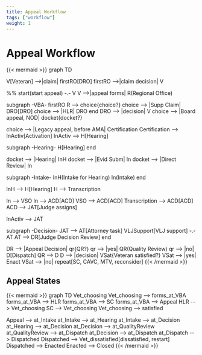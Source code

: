 ```yaml
---
title: Appeal Workflow
tags: ["workflow"]
weight: 1
---
```


# Appeal Workflow

{{< mermaid >}}
graph TD

V[Veteran] -->|claim| firstRO[DRO]
firstRO -->|claim decision| V

%% start(start appeal) -.- V
V -->|appeal forms| R(Regional Office)

subgraph -VBA-
    firstRO
    R --> choice{choice?}
    choice --> |Supp Claim| DRO[DRO]
    choice --> |HLR| DRO
end
DRO --> |decision| V
choice --> |Board appeal, NOD| docket{docket?}

choice --> |Legacy appeal, before AMA| Certification
Certification --> InActiv[Activation]
InActiv --> H[Hearing]

subgraph -Hearing-
    H[Hearing]
end

docket --> |Hearing| InH
docket --> |Evid Subm| In
docket --> |Direct Review| In

subgraph -Intake-
    InH(Intake for Hearing)
    In(Intake)
end

InH --> H[Hearing]
H --> Transcription

In --> VSO
In --> ACD[ACD]
VSO --> ACD[ACD]
Transcription --> ACD[ACD]
ACD --> JAT[Judge assigns]

InActiv --> JAT

subgraph -Decision-
    JAT --> AT[Attorney task]
    VLJSupport[VLJ support] -.- AT
    AT --> DR[Judge Decision Review]
end

DR --> |Appeal Decision| qr{QR?}
qr --> |yes| QR(Quality Review)
qr --> |no| D[Dispatch]
QR --> D
D --> |decision| VSat{Veteran satisfied?}
VSat --> |yes| Enact
VSat --> |no| repeat[SC, CAVC, MTV, reconsider]
{{< /mermaid >}}

## Appeal States

{{< mermaid >}}
graph TD
Vet_choosing
Vet_choosing --> forms_at_VBA
forms_at_VBA --> HLR
forms_at_VBA --> SC
forms_at_VBA --> Appeal
HLR --> Vet_choosing
SC --> Vet_choosing
Vet_choosing --> satisfied

Appeal --> at_Intake
at_Intake --> at_Hearing
at_Intake --> at_Decision
at_Hearing --> at_Decision
at_Decision --> at_QualityReview
at_QualityReview --> at_Dispatch
at_Decision --> at_Dispatch
at_Dispatch --> Dispatched
Dispatched --> Vet_dissatisfied[dissatisfied, restart]
Dispatched --> Enacted
Enacted --> Closed
{{< /mermaid >}}